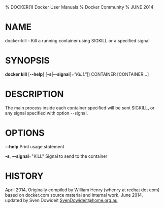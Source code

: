 % DOCKER(1) Docker User Manuals
% Docker Community
% JUNE 2014
# NAME
docker-kill - Kill a running container using SIGKILL or a specified signal

# SYNOPSIS
**docker kill**
[**--help**]
[**-s**|**--signal**[=*"KILL"*]]
CONTAINER [CONTAINER...]

# DESCRIPTION

The main process inside each container specified will be sent SIGKILL,
 or any signal specified with option --signal.

# OPTIONS
**--help**
  Print usage statement

**-s**, **--signal**="KILL"
   Signal to send to the container

# HISTORY
April 2014, Originally compiled by William Henry (whenry at redhat dot com)
 based on docker.com source material and internal work.
June 2014, updated by Sven Dowideit <SvenDowideit@home.org.au>
